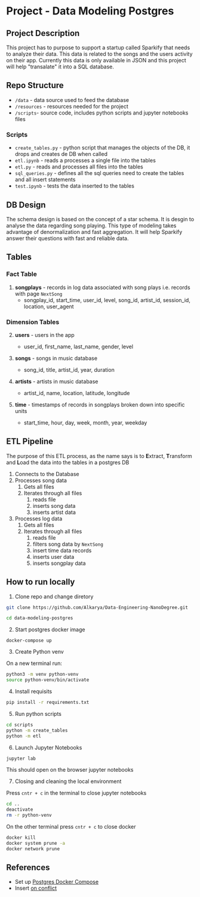 # Project - Data Modeling Postgres

## Project Description

This project has to purpose to support a startup called Sparkify that needs to analyze their data. 
This data is related to the songs and the users activity on their app. Currently this data is only available in JSON and this project will help "transalate" it into a SQL database.

## Repo Structure

* `/data` - data source used to feed the database
* `/resources` - resources needed for the project
* `/scripts`- source code, includes python scripts and jupyter notebooks files

### Scripts
* `create_tables.py` - python script that manages the objects of the DB, it drops and creates de DB when called
* `etl.ipynb` - reads a processes a single file into the tables
* `etl.py` - reads and processes all files into the tables
* `sql_queries.py` - defines all the sql queries need to create the tables and all insert statements
* `test.ipynb` - tests the data inserted to the tables

## DB Design

The schema design is based on the concept of a star schema. It is desgin to analyse the data regarding song playing.
This type of modeling takes advantage of denormalization and fast aggregation.
It will help Sparkify answer their questions with fast and reliable data.

## Tables 

### Fact Table

1. **songplays** - records in log data associated with song plays i.e. records with page `NextSong`
   * songplay_id, start_time, user_id, level, song_id, artist_id, session_id, location, user_agent

### Dimension Tables

2. **users** - users in the app
   * user_id, first_name, last_name, gender, level

3. **songs** - songs in music database
   * song_id, title, artist_id, year, duration

4. **artists** - artists in music database
   * artist_id, name, location, latitude, longitude

5. **time** - timestamps of records in songplays broken down into specific units
   * start_time, hour, day, week, month, year, weekday


## ETL Pipeline

The purpose of this ETL process, as the name says is to **E**xtract, **T**ransform and **L**oad the data into the tables in a postgres DB

1. Connects to the Database
2. Processes song data
   1. Gets all files
   2. Iterates through all files
      1. reads file
      2. inserts song data
      3. inserts artist data
3. Processes log data
   1. Gets all files
   2. Iterates through all files
      1. reads file
      2. filters song data by `NextSong`
      3. insert time data records
      4. inserts user data
      5. inserts songplay data

## How to run locally

1. Clone repo and change diretory

```bash
git clone https://github.com/Alkarya/Data-Engineering-NanoDegree.git

cd data-modeling-postgres
```
2. Start postgres docker image

```bach
docker-compose up
```

3. Create Python venv

On a new terminal run:
```bash
python3 -m venv python-venv            
source python-venv/bin/activate 
```

4. Install requisits

```bash
pip install -r requirements.txt
```

5. Run python scripts

```bash
cd scripts
python -m create_tables
python -m etl
```

6. Launch Jupyter Notebooks

```bash
jupyter lab
```
This should open on the browser jupyter notebooks

7. Closing and cleaning the local environment

Press `cntr + c` in the terminal to close jupyter notebooks

```bash
cd ..
deactivate
rm -r python-venv
```
On the other terminal press `cntr + c` to close docker

```bash
docker kill
docker system prune -a
docker network prune
```

## References

* Set up [Postgres Docker Compose](https://github.com/khezen/compose-postgres/tree/master) 
* Insert [on conflict](https://www.postgresqltutorial.com/postgresql-tutorial/postgresql-upsert/)
  